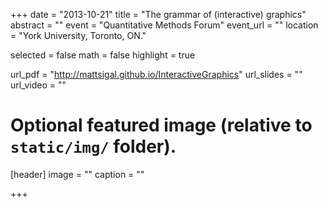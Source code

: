 +++
date = "2013-10-21"
title = "The grammar of (interactive) graphics"
abstract = ""
event = "Quantitative Methods Forum"
event_url = ""
location = "York University, Toronto, ON."

selected = false
math = false
highlight = true

url_pdf = "http://mattsigal.github.io/InteractiveGraphics"
url_slides = ""
url_video = ""

# Optional featured image (relative to `static/img/` folder).
[header]
image = ""
caption = ""

+++
